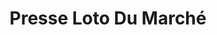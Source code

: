 ---
title: "Presse Loto Du Marché"
url: /saint-valery-en-caux/presse-loto-du-marche/
shop: Zeitungen
---